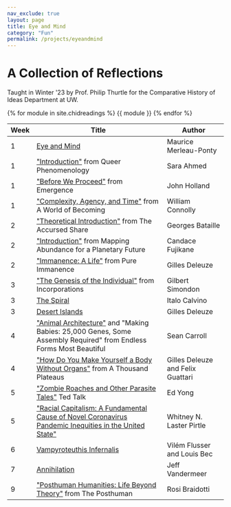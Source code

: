 ```yaml
---
nav_exclude: true
layout: page
title: Eye and Mind
category: "Fun"
permalink: /projects/eyeandmind
---
```

# A Collection of Reflections

Taught in Winter '23 by Prof. Philip Thurtle 
for the Comparative History of Ideas Department at UW.


{% for module in site.chidreadings %}
{{ module }}
{% endfor %}

| Week | Title | Author |
| -- | ----- | -- | 
| 1 | [Eye and Mind](/chid1a) | Maurice Merleau-Ponty |
| 1 | ["Introduction"](/chid1a) from Queer Phenomenology | Sara Ahmed |
| 1 | ["Before We Proceed"](/chid1b) from Emergence | John Holland|
| 1 | ["Complexity, Agency, and Time"](/chid1b) from A World of Becoming| William Connolly |
| 2 | ["Theoretical Introduction"](/chid2a) from The Accursed Share | Georges Bataille |
| 2 | ["Introduction"](/chid2a) from Mapping Abundance for a Planetary Future| Candace Fujikane |
| 2 | ["Immanence: A Life"](/chid2b) from Pure Immanence | Gilles Deleuze|
| 3 | ["The Genesis of the Individual"](/chid3a) from Incorporations | Gilbert Simondon|
| 3 | [The Spiral](/chid3b) | Italo Calvino |
| 3 | [Desert Islands](/chid3b) | Gilles Deleuze |
| 4 | ["Animal Architecture"](/chid4a) and "Making Babies: 25,000 Genes, Some Assembly Required" from Endless Forms Most Beautiful| Sean Carroll |
| 4 | ["How Do You Make Yourself a Body Without Organs"](/chid4b) from A Thousand Plateaus | Gilles Deleuze and Felix Guattari |
| 5 | ["Zombie Roaches and Other Parasite Tales"](/chid5a) Ted Talk | Ed Yong |
| 5 | ["Racial Capitalism: A Fundamental Cause of Novel Coronavirus Pandemic Inequities in the United State"](/chid5b) | Whitney N. Laster Pirtle |
| 6 | [Vampyroteuthis Infernalis](/chid6a) | Vilém Flusser and Louis Bec |
| 7 | [Annihilation](/chid7a) | Jeff Vandermeer |
| 9 | ["Posthuman Humanities: Life Beyond Theory"](/chid9a) from The Posthuman | Rosi Braidotti |

